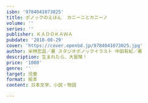 ```yaml
---
isbn: '9784041073025'
title: ポノックのえほん  カニーニとカニーノ
volume: ''
series: ''
publisher: ＫＡＤＯＫＡＷＡ
pubdate: '2018-08-29'
cover: 'https://cover.openbd.jp/9784041073025.jpg'
author: 米林宏昌／著 スタジオポノックイラスト 中田有紀／著
description: 生まれたら、大冒険！
price: '1000'
genre: ''
target: 児童
format: 絵本
content: 日本文学、小説・物語

---
```

